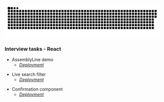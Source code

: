 ![](https://github.com/nuoxoxo/nuoxoxo/blob/main/.github/assets/snake_on_purple_svg.svg)


### Interview tasks - React

- AssemblyLine demo
    - *[Deployment](nuoxoxo.github.io/interview_react_assembly_line)*

<!--![](https://i.imgur.com/gUHZxzD.gif)-->

- Live search filter 
    - *[Deployment](https://nuoxoxo.github.io/interview_react_search_filter)*

<!--![](https://i.imgur.com/Ku7MXei.gif)-->

- Confirmation component
    - *[Deployment](https://nuoxoxo.github.io/interview_react_confirmation_component)*
